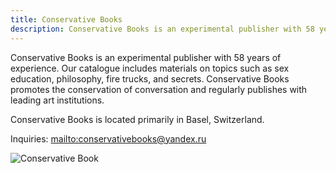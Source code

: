 ```yaml
---
title: Conservative Books
description: Conservative Books is an experimental publisher with 58 years of experience.
---
```

Conservative Books is an experimental publisher with 58 years of experience. Our catalogue includes materials on topics such as sex education, philosophy, fire trucks, and secrets. Conservative Books promotes the conservation of conversation and regularly publishes with leading art institutions.

Conservative Books is located primarily in Basel, Switzerland.

Inquiries: <mailto:conservativebooks@yandex.ru>

![Conservative Book](/img/gospel.png)
